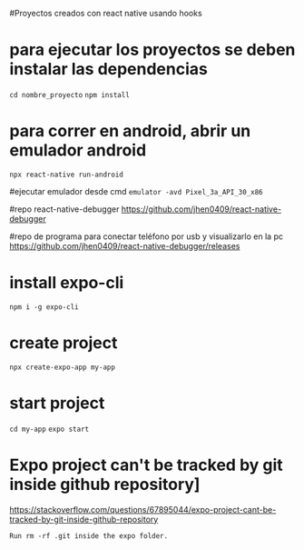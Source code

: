 #Proyectos creados con react native usando hooks
# para ejecutar los proyectos se deben instalar las dependencias
`cd nombre_proyecto`
`npm install`
# para correr en android, abrir un emulador android
`npx react-native run-android`

#ejecutar emulador desde cmd
`emulator -avd Pixel_3a_API_30_x86`

#repo react-native-debugger
https://github.com/jhen0409/react-native-debugger

#repo de programa para conectar teléfono por usb y visualizarlo en la pc
https://github.com/jhen0409/react-native-debugger/releases

# install expo-cli
`npm i -g expo-cli`

# create project
`npx create-expo-app my-app`

# start project
`cd my-app`
`expo start`

# Expo project can't be tracked by git inside github repository]
https://stackoverflow.com/questions/67895044/expo-project-cant-be-tracked-by-git-inside-github-repository

`Run rm -rf .git inside the expo folder.`